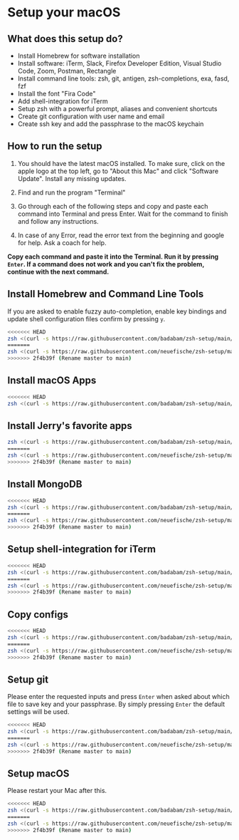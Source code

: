 # Setup your macOS

## What does this setup do?

- Install Homebrew for software installation
- Install software: iTerm, Slack, Firefox Developer Edition, Visual Studio Code, Zoom, Postman, Rectangle
- Install command line tools: zsh, git, antigen, zsh-completions, exa, fasd, fzf
- Install the font "Fira Code"
- Add shell-integration for iTerm
- Setup zsh with a powerful prompt, aliases and convenient shortcuts
- Create git configuration with user name and email
- Create ssh key and add the passphrase to the macOS keychain

## How to run the setup

1. You should have the latest macOS installed. To make sure, click on the apple logo at the top left, go to "About this Mac" and click "Software Update". Install any missing updates.

1. Find and run the program "Terminal"

1. Go through each of the following steps and copy and paste each command into Terminal and press Enter. Wait for the command to finish and follow any instructions.

1. In case of any Error, read the error text from the beginning and google for help. Ask a coach for help.

**Copy each command and paste it into the Terminal. Run it by pressing `Enter`. If a command does not work and you can't fix the problem, continue with the next command.**

## Install Homebrew and Command Line Tools

If you are asked to enable fuzzy auto-completion, enable key bindings and update shell configuration files confirm by pressing `y`.

```sh
<<<<<<< HEAD
zsh <(curl -s https://raw.githubusercontent.com/badabam/zsh-setup/main/scripts/install-brew)
=======
zsh <(curl -s https://raw.githubusercontent.com/neuefische/zsh-setup/main/install-brew)
>>>>>>> 2f4b39f (Rename master to main)
```

## Install macOS Apps

```sh
<<<<<<< HEAD
zsh <(curl -s https://raw.githubusercontent.com/badabam/zsh-setup/main/scripts/install-apps)
```

## Install Jerry's favorite apps

```sh
zsh <(curl -s https://raw.githubusercontent.com/badabam/zsh-setup/main/scripts/install-jerrys-apps)
=======
zsh <(curl -s https://raw.githubusercontent.com/neuefische/zsh-setup/main/install-apps)
>>>>>>> 2f4b39f (Rename master to main)
```

## Install MongoDB

```sh
<<<<<<< HEAD
zsh <(curl -s https://raw.githubusercontent.com/badabam/zsh-setup/main/scripts/install-mongo)
=======
zsh <(curl -s https://raw.githubusercontent.com/neuefische/zsh-setup/main/install-mongo)
>>>>>>> 2f4b39f (Rename master to main)
```

## Setup shell-integration for iTerm

```sh
<<<<<<< HEAD
zsh <(curl -s https://raw.githubusercontent.com/badabam/zsh-setup/main/scripts/setup-iterm)
=======
zsh <(curl -s https://raw.githubusercontent.com/neuefische/zsh-setup/main/setup-iterm)
>>>>>>> 2f4b39f (Rename master to main)
```

## Copy configs

```sh
<<<<<<< HEAD
zsh <(curl -s https://raw.githubusercontent.com/badabam/zsh-setup/main/scripts/copy-configs)
=======
zsh <(curl -s https://raw.githubusercontent.com/neuefische/zsh-setup/main/copy-configs)
>>>>>>> 2f4b39f (Rename master to main)
```

## Setup git

Please enter the requested inputs and press `Enter` when asked about which file to save key and your passphrase. By simply pressing `Enter` the default settings will be used.

```sh
<<<<<<< HEAD
zsh <(curl -s https://raw.githubusercontent.com/badabam/zsh-setup/main/scripts/setup-git)
=======
zsh <(curl -s https://raw.githubusercontent.com/neuefische/zsh-setup/main/setup-git)
>>>>>>> 2f4b39f (Rename master to main)
```

## Setup macOS

Please restart your Mac after this.

```sh
<<<<<<< HEAD
zsh <(curl -s https://raw.githubusercontent.com/badabam/zsh-setup/main/scripts/setup-macos)
=======
zsh <(curl -s https://raw.githubusercontent.com/neuefische/zsh-setup/main/setup-macos)
>>>>>>> 2f4b39f (Rename master to main)
```
